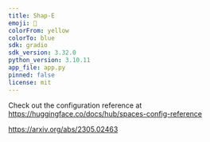 ```yaml
---
title: Shap-E
emoji: 🧢
colorFrom: yellow
colorTo: blue
sdk: gradio
sdk_version: 3.32.0
python_version: 3.10.11
app_file: app.py
pinned: false
license: mit
---
```


Check out the configuration reference at https://huggingface.co/docs/hub/spaces-config-reference

https://arxiv.org/abs/2305.02463
